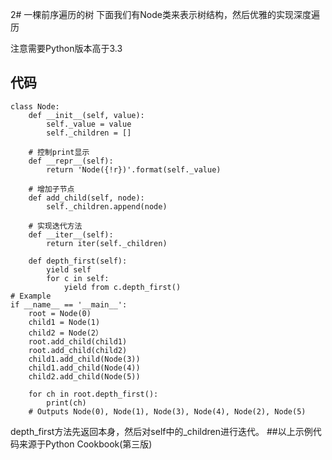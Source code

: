 2# 一棵前序遍历的树
 下面我们有Node类来表示树结构，然后优雅的实现深度遍历

 注意需要Python版本高于3.3
## 代码
    class Node:
        def __init__(self, value):
            self._value = value
            self._children = []
        
        # 控制print显示
        def __repr__(self):
            return 'Node({!r})'.format(self._value)

        # 增加子节点
        def add_child(self, node):
            self._children.append(node)

        # 实现迭代方法
        def __iter__(self):
            return iter(self._children)

        def depth_first(self):
            yield self
            for c in self:
                yield from c.depth_first()
    # Example
    if __name__ == '__main__':
        root = Node(0)
        child1 = Node(1)
        child2 = Node(2）
        root.add_child(child1)
        root.add_child(child2)
        child1.add_child(Node(3))
        child1.add_child(Node(4))
        child2.add_child(Node(5))

        for ch in root.depth_first():
            print(ch)
        # Outputs Node(0), Node(1), Node(3), Node(4), Node(2), Node(5)

depth_first方法先返回本身，然后对self中的_children进行迭代。
##以上示例代码来源于Python Cookbook(第三版)